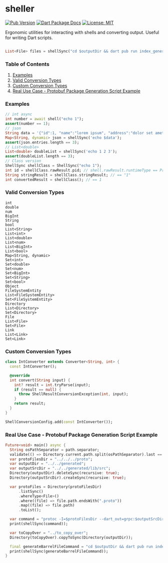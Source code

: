 # sheller

[![Pub Version](https://img.shields.io/pub/v/sheller.svg)](https://pub.dev/packages/sheller)
[![Dart Package Docs](https://img.shields.io/badge/documentation-pub.dev-blue.svg)](https://pub.dev/documentation/sheller/latest/)
[![License: MIT](https://img.shields.io/badge/license-MIT-purple.svg)](https://opensource.org/licenses/MIT)

Ergonomic utilities for interacting with shells and converting output. Useful for writing Dart scripts.

```dart

List<File> files = shellSync("cd $outputDir && dart pub run index_generator && find . -maxdepth 1 -type f");
```
### Table of Contents

1. [Examples](#examples)
2. [Valid Conversion Types](#valid-conversion-types)
3. [Custom Conversion Types](#custom-conversion-types)
4. [Real Use Case - Protobuf Package Generation Script Example](#real-use-case---protobuf-package-generation-script-example)

### Examples

```dart  
// int async
int number = await shell("echo 1");
assert(number == 1);
// json
String data = '{"id":1, "name":"lorem ipsum", "address":"dolor set amet"}';
Map<String, dynamic> json = shellSync('echo $data');
assert(json.entries.length == 3);
// List<double>
List<double> doubleList = shellSync('echo 1 2 3');
assert(doubleList.length == 3);
// Class version
ShellSync shellClass = ShellSync("echo 1");
int id = shellClass.rawResult.pid; // shell.rawResult.runtimeType == ProcessResult
String stringResult = shellClass.stringResult; // == "1"
int convertedResult = shellClass(); // == 1
```

### Valid Conversion Types

```
int
double
num
BigInt
String
bool
List<String>
List<int>
List<double>
List<num>
List<BigInt>
List<bool>
Map<String, dynamic>
Set<int>
Set<double>
Set<num>
Set<BigInt>
Set<String>
Set<bool>
Object
FileSystemEntity
List<FileSystemEntity>
Set<FileSystemEntity>
Directory
List<Directory>
Set<Directory>
File
List<File>
Set<File>
Link
List<Link>
Set<Link>
```

### Custom Conversion Types

```dart
class IntConverter extends Converter<String, int> {
  const IntConverter();

  @override
  int convert(String input) {
    int? result = int.tryParse(input);
    if (result == null) {
      throw ShellResultConversionException(int, input);
    }
    return result;
  }
}

ShellConversionConfig.add(const IntConverter());
```

### Real Use Case - Protobuf Package Generation Script Example
```dart
Future<void> main() async {
  String osPathSeparator = path.separator;
  validate(() => Directory.current.path.split(osPathSeparator).last == "lib");
  var protoFilesDir = "../../../proto";
  var outputDir = "../../generated";
  var outputSrcDir = "../../generated/lib/src";
  Directory(outputDir).deleteSync(recursive: true);
  Directory(outputSrcDir).createSync(recursive: true);

  var protoFiles = Directory(protoFilesDir)
      .listSync()
      .whereType<File>()
      .where((file) => file.path.endsWith(".proto"))
      .map((file) => file.path)
      .toList();

  var command = "protoc -I=$protoFilesDir --dart_out=grpc:$outputSrcDir ${protoFiles.join(' ')} google/protobuf/empty.proto";
  print(shellSync(command));

  var toCopyOver = "../to_copy_over";
  Directory(toCopyOver).copyToSync(Directory(outputDir));

  final generateBarrelFileCommand = "cd $outputDir && dart pub run index_generator";
  print(shellSync(generateBarrelFileCommand));
}
```